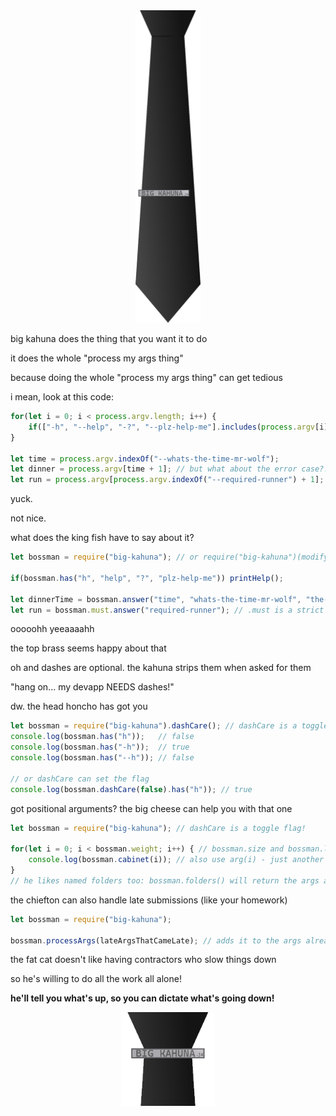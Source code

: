 <div style="text-align:center;"><img src="./img/logo.png" alt="big kahuna's tie" height="500"/></div>

big kahuna does the thing that you want it to do

it does the whole "process my args thing"

because doing the whole "process my args thing" can get tedious

i mean, look at this code:

```javascript
for(let i = 0; i < process.argv.length; i++) {
    if(["-h", "--help", "-?", "--plz-help-me"].includes(process.argv[i])) printHelp();
}

let time = process.argv.indexOf("--whats-the-time-mr-wolf");
let dinner = process.argv[time + 1]; // but what about the error case?!
let run = process.argv[process.argv.indexOf("--required-runner") + 1]; // this is required!
```

yuck.

not nice.

what does the king fish have to say about it?

```javascript
let bossman = require("big-kahuna"); // or require("big-kahuna")(modify(process.argv));

if(bossman.has("h", "help", "?", "plz-help-me")) printHelp();

let dinnerTime = bossman.answer("time", "whats-the-time-mr-wolf", "the-time-plz");
let run = bossman.must.answer("required-runner"); // .must is a strict kahuna!
```

ooooohh yeeaaaahh

the top brass seems happy about that

oh and dashes are optional. the kahuna strips them when asked for them

"hang on... my devapp NEEDS dashes!"

dw. the head honcho has got you

```javascript
let bossman = require("big-kahuna").dashCare(); // dashCare is a toggle flag!
console.log(bossman.has("h"));   // false
console.log(bossman.has("-h"));  // true
console.log(bossman.has("--h")); // false

// or dashCare can set the flag
console.log(bossman.dashCare(false).has("h")); // true
```

got positional arguments? the big cheese can help you with that one

```javascript
let bossman = require("big-kahuna"); // dashCare is a toggle flag!

for(let i = 0; i < bossman.weight; i++) { // bossman.size and bossman.length work too - they're aliases!
    console.log(bossman.cabinet(i)); // also use arg(i) - just another alias to fit the theme!
}
// he likes named folders too: bossman.folders() will return the args as an object!
```

the chiefton can also handle late submissions (like your homework)

```javascript
let bossman = require("big-kahuna");

bossman.processArgs(lateArgsThatCameLate); // adds it to the args already tracked - will blindly override!
```

the fat cat doesn't like having contractors who slow things down

so he's willing to do all the work all alone!

**he'll tell you what's up, so you can dictate what's going down!**

<div style="text-align:center;">
<img src="./img/logo-small.png" alt="big kahuna.js" width="150"/>
</div>